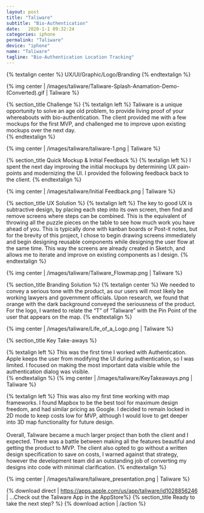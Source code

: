 ```yaml
---
layout: post
title: "Taliware"
subtitle: "Bio-Authentication"
date:   2020-1-1 09:32:24
categories: iphone
permalink: "Taliware"
device: "iphone"
name: "Taliware"
tagline: "Bio-Authentication Location Tracking"
---
```

{% textalign center %}
UX/UI/Graphic/Logo/Branding
{% endtextalign %}

{% img center | /images/taliware/Taliware-Splash-Anamation-Demo-(Converted).gif | Taliware %}

{% section_title Challenge %}
{% textalign left %}
Taliware is a unique opportunity to solve an age old problem, to provide living proof of your whereabouts with bio-authentication. The client provided me with a few mockups for the first MVP, and challenged me to improve upon existing mockups over the next day.  
{% endtextalign %}

{% img center | /images/taliware/taliware-1.png | Taliware %}

{% section_title Quick Mockup & Initial Feedback %}
{% textalign left %}
I spent the next day improving the initial mockups by determining UX pain-points and modernizing the UI. I provided the following feedback back to the client.
{% endtextalign %}

{% img center | /images/taliware/Initial Feedback.png | Taliware %}

{% section_title UX Solution %}
{% textalign left %}
The key to good UX is subtractive design, by placing each step into its own screen, then find and remove screens where steps can be combined. This is the equivalent of throwing all the puzzle pieces on the table to see how much work you have ahead of you. This is typically done with kanban boards or Post-it notes, but for the brevity of this project, I chose to begin drawing screens immediately and begin designing reusable components while designing the user flow at the same time. This way the screens are already created in Sketch, and allows me to iterate and improve on existing components as I design.
{% endtextalign %}

{% img center | /images/taliware/Taliware_Flowmap.png | Taliware %}

{% section_title Branding Solution %}
{% textalign center %}
We needed to convey a serious tone with the product, as our users will most likely be working lawyers and government officials. Upon research, we found that orange with the dark background conveyed the seriousness of the product. 
For the logo, I wanted to relate the “T” of “Taliware” with the Pin Point of the user that appears on the map.
{% endtextalign %} 

{% img center | /images/taliware/Life_of_a_Logo.png | Taliware %}


{% section_title Key Take-aways %}

{% textalign left %}
This was the first time I worked with Authentication. Apple keeps the user from modifying the UI during authentication, so I was limited. I focused on making the most important data visible while the authentication dialog was visible.   
{% endtextalign %} 
{% img center | /images/taliware/KeyTakeaways.png | Taliware %}

{% textalign left %}
This was also my first time working with map frameworks. I found Mapbox to be the best tool for maximum design freedom, and had similar pricing as Google. I decided to remain locked in 2D mode to keep costs low for MVP, although I would love to get deeper into 3D map functionality for future design.
<br><br>
Overall, Taliware became a much larger project than both the client and I expected. There was a battle between making all the features beautiful and getting the product to MVP. The client also opted to go without a written design specification to save on costs, I warned against that strategy, however the development team did an outstanding job of converting my designs into code with minimal clarification. 
{% endtextalign %} 

{% img center | /images/taliware/taliware_presentation.png | Taliware %}

{% download direct | https://apps.apple.com/us/app/taliware/id1028856246 | ...Check out the Taliware App in the AppStore%}
{% section_title Ready to take the next step? %}
{% download action | /action %}